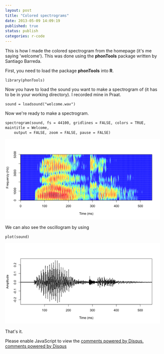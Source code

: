 ```yaml
---
layout: post
title: "Colored spectrograms"
date: 2013-05-09 14:09:19
published: true
status: publish
categories: r-code
---
```


 
This is how I made the colored spectrogram from the homepage (it's me saying 'welcome'). This was done using the __phonTools__ package written by Santiago Barreda.
 

 
First, you need to load the package __phonTools__ into __R__.
 


    library(phonTools)

 
Now you have to load the sound you want to make a spectrogram of (it has to be in your working directory). I recorded mine in Praat.
 

    sound = loadsound("welcome.wav")

 
Now we're ready to make a spectrogram.
 

    spectrogram(sound, fs = 44100, gridlines = FALSE, colors = TRUE, maintitle = Welcome, 
        output = FALSE, zoom = FALSE, pause = FALSE)

![plot of chunk unnamed-chunk-3](/images/figure/unnamed-chunk-3.png) 

 
We can also see the oscillogram by using
 

    plot(sound)

![plot of chunk unnamed-chunk-4](/images/figure/unnamed-chunk-4.png) 

 
 
 
That's it.


<div id="disqus_thread"></div>
<script type="text/javascript">
    /* * * CONFIGURATION VARIABLES: EDIT BEFORE PASTING INTO YOUR WEBPAGE * * */
    var disqus_shortname = 'jvcasill'; // required: replace example with your forum shortname

    /* * * DON'T EDIT BELOW THIS LINE * * */
    (function() {
        var dsq = document.createElement('script'); dsq.type = 'text/javascript'; dsq.async = true;
        dsq.src = '//' + disqus_shortname + '.disqus.com/embed.js';
        (document.getElementsByTagName('head')[0] || document.getElementsByTagName('body')[0]).appendChild(dsq);
    })();
</script>
<noscript>Please enable JavaScript to view the <a href="http://disqus.com/?ref_noscript">comments powered by Disqus.</a></noscript>
<a href="http://disqus.com" class="dsq-brlink">comments powered by <span class="logo-disqus">Disqus</span></a>